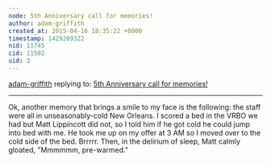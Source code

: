 ```yaml
---
node: 5th Anniversary call for memories!
author: adam-griffith
created_at: 2015-04-16 18:35:22 +0000
timestamp: 1429209322
nid: 11745
cid: 11502
uid: 3
---
```




[adam-griffith](../profile/adam-griffith) replying to: [5th Anniversary call for memories!](../notes/liz/04-06-2015/5th-anniversary-call-for-memories)

----
Ok, another memory that brings a smile to my face is the following: the staff were all in unseasonably-cold New Orleans.  I scored a bed in the VRBO we had but Matt Lippincott did not, so I told him if he got cold he could jump into bed with me.  He took me up on my offer at 3 AM so I moved over to the cold side of the bed.  Brrrrr.  Then, in the delirium of sleep, Matt calmly gloated, "Mmmmmm, pre-warmed."